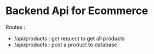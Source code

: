 # Backend Api for Ecommerce 
 Routes :
 - /api/products  :  get request to get all products
 - /api/products  :  post a product to database
